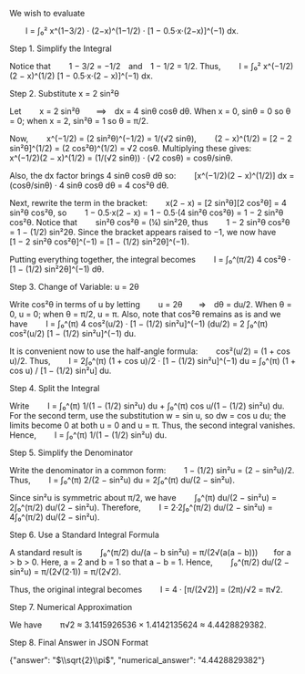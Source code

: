 We wish to evaluate

  I = ∫₀² x^(1−3/2) · (2−x)^(1−1/2) · [1 − 0.5·x·(2−x)]^(−1) dx.

Step 1. Simplify the Integral

Notice that
  1 − 3/2 = −1/2 and 1 − 1/2 = 1/2.
Thus,
  I = ∫₀² x^(−1/2) (2 − x)^(1/2) [1 − 0.5·x·(2 − x)]^(−1) dx.

Step 2. Substitute x = 2 sin²θ

Let
  x = 2 sin²θ  ⟹ dx = 4 sinθ cosθ dθ.
When x = 0, sinθ = 0 so θ = 0;
when x = 2, sin²θ = 1 so θ = π/2.

Now,
  x^(−1/2) = (2 sin²θ)^(−1/2) = 1/(√2 sinθ),
  (2 − x)^(1/2) = [2 − 2 sin²θ]^(1/2) = (2 cos²θ)^(1/2) = √2 cosθ.
Multiplying these gives:
  x^(−1/2)(2 − x)^(1/2) = (1/(√2 sinθ)) · (√2 cosθ) = cosθ/sinθ.

Also, the dx factor brings 4 sinθ cosθ dθ so:
  [x^(−1/2)(2 − x)^(1/2)] dx = (cosθ/sinθ) · 4 sinθ cosθ dθ = 4 cos²θ dθ.

Next, rewrite the term in the bracket:
  x(2 − x) = [2 sin²θ][2 cos²θ] = 4 sin²θ cos²θ,
so
  1 − 0.5·x(2 − x) = 1 − 0.5·(4 sin²θ cos²θ) = 1 − 2 sin²θ cos²θ.
Notice that
  sin²θ cos²θ = (¼) sin²2θ,
thus
  1 − 2 sin²θ cos²θ = 1 − (1/2) sin²2θ.
Since the bracket appears raised to −1, we now have
  [1 − 2 sin²θ cos²θ]^(−1) = [1 − (1/2) sin²2θ]^(−1).

Putting everything together, the integral becomes
  I = ∫₀^(π/2) 4 cos²θ · [1 − (1/2) sin²2θ]^(−1) dθ.

Step 3. Change of Variable: u = 2θ

Write cos²θ in terms of u by letting
  u = 2θ  ⇒ dθ = du/2.
When θ = 0, u = 0; when θ = π/2, u = π.
Also, note that cos²θ remains as is and we have
  I = ∫₀^(π) 4 cos²(u/2) · [1 − (1/2) sin²u]^(−1) (du/2) = 2 ∫₀^(π) cos²(u/2) [1 − (1/2) sin²u]^(−1) du.

It is convenient now to use the half-angle formula:
  cos²(u/2) = (1 + cos u)/2.
Thus,
  I = 2∫₀^(π) (1 + cos u)/2 · [1 − (1/2) sin²u]^(−1) du = ∫₀^(π) (1 + cos u) / [1 − (1/2) sin²u] du.

Step 4. Split the Integral

Write
  I = ∫₀^(π) 1/(1 − (1/2) sin²u) du + ∫₀^(π) cos u/(1 − (1/2) sin²u) du.
For the second term, use the substitution w = sin u, so dw = cos u du; the limits become 0 at both u = 0 and u = π. Thus, the second integral vanishes. Hence,
  I = ∫₀^(π) 1/(1 − (1/2) sin²u) du.

Step 5. Simplify the Denominator

Write the denominator in a common form:
  1 − (1/2) sin²u = (2 − sin²u)/2.
Thus,
  I = ∫₀^(π) 2/(2 − sin²u) du = 2∫₀^(π) du/(2 − sin²u).

Since sin²u is symmetric about π/2, we have
  ∫₀^(π) du/(2 − sin²u) = 2∫₀^(π/2) du/(2 − sin²u).
Therefore,
  I = 2·2∫₀^(π/2) du/(2 − sin²u) = 4∫₀^(π/2) du/(2 − sin²u).

Step 6. Use a Standard Integral Formula

A standard result is
  ∫₀^(π/2) du/(a − b sin²u) = π/(2√(a(a − b)))  for a > b > 0.
Here, a = 2 and b = 1 so that a − b = 1. Hence,
  ∫₀^(π/2) du/(2 − sin²u) = π/(2√(2·1)) = π/(2√2).

Thus, the original integral becomes
  I = 4 · [π/(2√2)] = (2π)/√2 = π√2.

Step 7. Numerical Approximation

We have
  π√2 ≈ 3.1415926536 × 1.4142135624 ≈ 4.4428829382.

Step 8. Final Answer in JSON Format

{"answer": "$\\sqrt{2}\\pi$", "numerical_answer": "4.4428829382"}